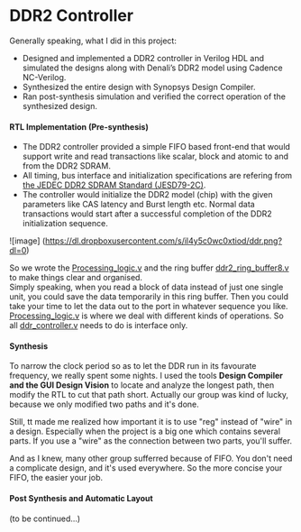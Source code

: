 # DDR2 Controller
Generally speaking, what I did in this project:
- Designed and implemented a DDR2 controller in Verilog HDL and simulated the designs along with Denali’s DDR2 model using Cadence NC-Verilog. 
- Synthesized the entire design with Synopsys Design Compiler. 
- Ran post-synthesis simulation and verified the correct operation of the synthesized design.

#### RTL Implementation (Pre-synthesis)
- The DDR2 controller provided a simple FIFO based front-end that would support write and read transactions like scalar, block and atomic to and from the DDR2 SDRAM.
- All timing, bus interface and initialization specifications are refering from [the JEDEC DDR2 SDRAM Standard (JESD79-2C)]().
- The controller would initialize the DDR2 model (chip) with the given parameters like CAS latency and Burst length etc. Normal data transactions would start after a successful completion of the DDR2 initialization sequence.

![image] (https://dl.dropboxusercontent.com/s/il4y5c0wc0xtiod/ddr.png?dl=0) <br />


So we wrote the [Processing_logic.v]() and the ring buffer [ddr2_ring_buffer8.v]() to make things clear and organised.<br />
Simply speaking, when you read a block of data instead of just one single unit, you could save the data temporarily in this ring buffer. Then you could take your time to let the data out to the port in whatever sequence you like. [Processing_logic.v]() is where we deal with different kinds of operations. So all [ddr_controller.v]() needs to do is interface only.

#### Synthesis
To narrow the clock period so as to let the DDR run in its favourate frequency, we really spent some nights. 
I used the tools <b>Design Compiler and the GUI Design Vision</b> to locate and analyze the longest path, then modify the RTL to cut that path short. Actually our group was kind of lucky, because we only modified two paths and it's done.  <br />

Still, tt made me realized how important it is to use "reg" instead of "wire" in a design. Especially when the project is a big one which contains several parts. If you use a "wire" as the connection between two parts, you'll suffer.

And as I knew, many other group sufferred because of FIFO. You don't need a complicate design, and it's used everywhere. So the more concise your FIFO, the easier your job.

#### Post Synthesis and Automatic Layout

(to be continued...)
